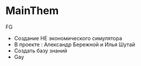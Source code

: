 # MainThem
FG
- Создание НЕ экономического симулятора
- В проекте : Александр Бережной и Илья Шутай
- Создать базу знаний
- Gay
